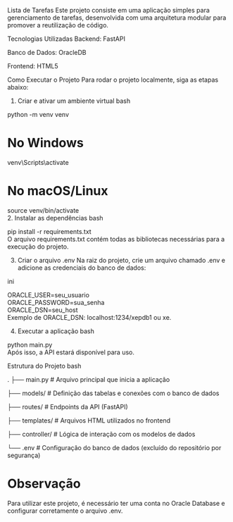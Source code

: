 Lista de Tarefas
Este projeto consiste em uma aplicação simples para gerenciamento de tarefas, desenvolvida com uma arquitetura modular para promover a reutilização de código.

Tecnologias Utilizadas
Backend: FastAPI

Banco de Dados: OracleDB

Frontend: HTML5

Como Executar o Projeto
Para rodar o projeto localmente, siga as etapas abaixo:

1. Criar e ativar um ambiente virtual
bash

python -m venv venv  
# No Windows  
venv\Scripts\activate  
# No macOS/Linux  
source venv/bin/activate  
2. Instalar as dependências
bash

pip install -r requirements.txt  
O arquivo requirements.txt contém todas as bibliotecas necessárias para a execução do projeto.

3. Criar o arquivo .env
Na raiz do projeto, crie um arquivo chamado .env e adicione as credenciais do banco de dados:

ini

ORACLE_USER=seu_usuario  
ORACLE_PASSWORD=sua_senha  
ORACLE_DSN=seu_host  
Exemplo de ORACLE_DSN: localhost:1234/xepdb1 ou xe.

4. Executar a aplicação
bash

python main.py  
Após isso, a API estará disponível para uso.

Estrutura do Projeto
bash

.
├── main.py                # Arquivo principal que inicia a aplicação

├── models/                # Definição das tabelas e conexões com o banco de dados

├── routes/                # Endpoints da API (FastAPI)

├── templates/             # Arquivos HTML utilizados no frontend

├── controller/            # Lógica de interação com os modelos de dados

└── .env                   # Configuração do banco de dados (excluído do repositório por segurança)


# Observação
Para utilizar este projeto, é necessário ter uma conta no Oracle Database e configurar corretamente o arquivo .env.
